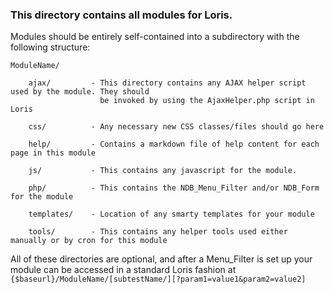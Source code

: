 ### This directory contains all modules for Loris.

Modules should be entirely self-contained into a subdirectory with the following structure:

    ModuleName/

        ajax/         - This directory contains any AJAX helper script used by the module. They should
                        be invoked by using the AjaxHelper.php script in Loris

        css/          - Any necessary new CSS classes/files should go here

        help/         - Contains a markdown file of help content for each page in this module

        js/           - This contains any javascript for the module.

        php/          - This contains the NDB_Menu_Filter and/or NDB_Form for the module

        templates/    - Location of any smarty templates for your module

        tools/        - This contains any helper tools used either manually or by cron for this module

All of these directories are optional, and after a Menu_Filter is set up your module can
be accessed in a standard Loris fashion at `{$baseurl}/ModuleName/[subtestName/][?param1=value1&param2=value2]`
